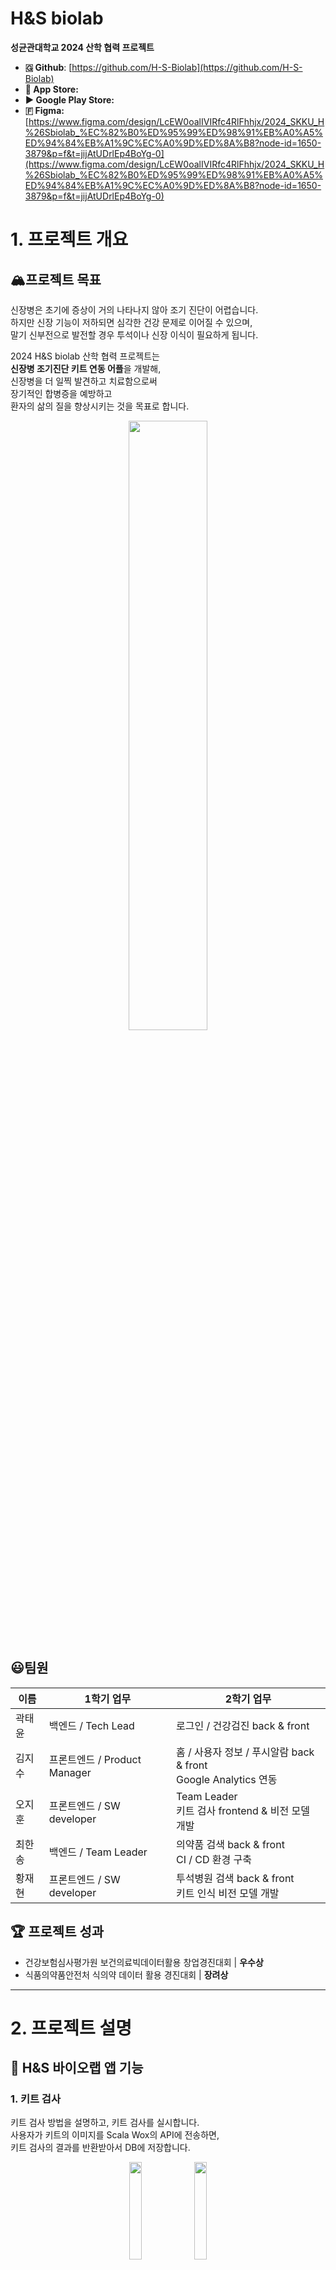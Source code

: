 # H&S biolab

**성균관대학교 2024 산학 협력 프로젝트** 

<aside>

- **🇬 Github**: [https://github.com/H-S-Biolab](https://github.com/H-S-Biolab)
- ** App Store:** 
- **▶ Google Play Store:**
- **🇫 Figma:** [https://www.figma.com/design/LcEW0oalIVIRfc4RlFhhjx/2024_SKKU_H%26Sbiolab_%EC%82%B0%ED%95%99%ED%98%91%EB%A0%A5%ED%94%84%EB%A1%9C%EC%A0%9D%ED%8A%B8?node-id=1650-3879&p=f&t=jijAtUDrlEp4BoYg-0](https://www.figma.com/design/LcEW0oalIVIRfc4RlFhhjx/2024_SKKU_H%26Sbiolab_%EC%82%B0%ED%95%99%ED%98%91%EB%A0%A5%ED%94%84%EB%A1%9C%EC%A0%9D%ED%8A%B8?node-id=1650-3879&p=f&t=jijAtUDrlEp4BoYg-0)

</aside>


# 1. 프로젝트 개요

## 🏔️프로젝트 목표

<aside>

신장병은 초기에 증상이 거의 나타나지 않아 조기 진단이 어렵습니다.  
하지만 신장 기능이 저하되면 심각한 건강 문제로 이어질 수 있으며,  
말기 신부전으로 발전할 경우 투석이나 신장 이식이 필요하게 됩니다.

2024 H&S biolab 산학 협력 프로젝트는  
**신장병 조기진단 키트 연동 어플**을 개발해,  
신장병을 더 일찍 발견하고 치료함으로써  
장기적인 합병증을 예방하고  
환자의 삶의 질을 향상시키는 것을 목표로 합니다.

</aside>

<div align="center">
  <img src="readme_assets/HS%25E1%2584%2587%25E1%2585%25A1%25E1%2584%258B%25E1%2585%25B5%25E1%2584%258B%25E1%2585%25A9%25E1%2584%2585%25E1%2585%25A2%25E1%2586%25B8.png" width="50%" />
</div>

## 😃팀원

<table>
  <thead>
    <tr>
      <th>이름</th>
      <th>1학기 업무</th>
      <th>2학기 업무</th>
    </tr>
  </thead>
  <tbody>
    <tr>
      <td>곽태윤</td>
      <td>백엔드 / Tech Lead</td>
      <td>로그인 / 건강검진 back &amp; front</td>
    </tr>
    <tr>
      <td>김지수</td>
      <td>프론트엔드 / Product Manager</td>
      <td>홈 / 사용자 정보 / 푸시알람 back &amp; front<br/>Google Analytics 연동</td>
    </tr>
    <tr>
      <td>오지훈</td>
      <td>프론트엔드 / SW developer</td>
      <td>Team Leader<br/>키트 검사 frontend &amp; 비전 모델 개발</td>
    </tr>
    <tr>
      <td>최한송</td>
      <td>백엔드 / Team Leader</td>
      <td>의약품 검색 back &amp; front<br/>CI / CD 환경 구축</td>
    </tr>
    <tr>
      <td>황재현</td>
      <td>프론트엔드 / SW developer</td>
      <td>투석병원 검색 back &amp; front<br/>키트 인식 비전 모델 개발</td>
    </tr>
  </tbody>
</table>

## 🏆 프로젝트 성과

- 건강보험심사평가원 보건의료빅데이터활용 창업경진대회 | **우수상**
- 식품의약품안전처 식의약 데이터 활용 경진대회 | **장려상**

---

# 2. 프로젝트 설명

## 🔎 H&S 바이오랩 앱 기능

### 1. 키트 검사

키트 검사 방법을 설명하고, 키트 검사를 실시합니다.  
사용자가 키트의 이미지를 Scala Wox의 API에 전송하면,  
키트 검사의 결과를 반환받아서 DB에 저장합니다.

<div align="center">
  <img src="readme_assets/KakaoTalk_Photo_2024-12-31-14-13-15_015.jpeg" width="20%" />
  <img src="readme_assets/KakaoTalk_Photo_2024-12-31-14-13-15_016.jpeg" width="20%" />
</div>

### 2. 건강검진 불러오기

[Codef API의 건강검진 API](https://developer.codef.io/products/public/each/pp/nhis-health-check)를 통해  
보건복지부에서 사용자의 건강검진 기록과 결과 PDF를 불러옵니다.  
불러온 결과를 분석하고, 신장병과 긴밀히 연관된 기저질환·성인병 분석도 진행할 예정입니다.

<div align="center">
  <img src="readme_assets/KakaoTalk_Photo_2024-12-31-14-13-15_023.jpeg" width="20%" />
  <img src="readme_assets/KakaoTalk_Photo_2024-12-31-14-13-15_018.jpeg" width="20%" />
</div>

### 3. 혈액검사 기록하기

신장병 고위험군 혹은 환자는 정기적으로 혈액검사를 실시합니다.  
앱에서 혈액검사 결과를 기록하고, 분석 결과를 제공합니다.

<div align="center">
  <img src="readme_assets/KakaoTalk_Photo_2024-12-31-14-13-15_023.jpeg" width="20%" />
  <img src="readme_assets/KakaoTalk_Photo_2024-12-31-14-13-15_022.jpeg" width="20%" />
</div>

### 4. 나의 콩팥 건강 분석

건강검진 및 혈액검사 기록을 통해  
사용자의 콩팥 기능을 종합 분석합니다.

<div align="center">
  <img src="readme_assets/KakaoTalk_Photo_2024-12-31-14-13-14_006.jpeg" width="20%" />
  <img src="readme_assets/KakaoTalk_Photo_2024-12-31-14-13-14_009.jpeg" width="20%" />
</div>

### 5. 데일리 체크

콩팥 상태를 매일 체크할 수 있는 6가지 항목을 제공하며,  
3개 이상 위험 신호가 감지되면 키트 검사를 유도합니다.

<div align="center">
  <img src="readme_assets/KakaoTalk_Photo_2024-12-31-14-13-14_006.jpeg" width="20%" />
  <img src="readme_assets/KakaoTalk_Photo_2024-12-31-14-13-14_010.jpeg" width="20%" />
</div>

### 6. 투석 병원 검색

[혈액투석 적정성 평가 등급](https://www.hira.or.kr/ra/hosp/getHealthMap.do?pgmid=HIRAA030002010000&WT.gnb=%EB%B3%91%EC%9B%90+%C2%B7+%EC%95%BD%EA%B5%AD%EC%B0%BE%EA%B8%B0#a)을 참고하여  
주변 투석 병원을 검색할 수 있습니다. 거리, 등급, 병원 종류 등의 필터가 제공되며,  
자주 찾는 병원은 즐겨찾기로 지정할 수 있습니다.

<div align="center">
  <img src="readme_assets/KakaoTalk_Photo_2024-12-31-14-13-15_024.jpeg" width="20%" />
  <img src="readme_assets/KakaoTalk_Photo_2024-12-31-14-13-15_025.jpeg" width="20%" />
</div>

### 7. 의약품 검색
**[식품의약품안전처 의약품 데이터](https://www.data.go.kr/data/15075057/openapi.do)를 바탕**으로<br/>의약품을 검색할 수 있습니다.<br/>[대한약사협회 신장병 위해 성분 정보](https://www.health.kr/Menu.PharmReview/_uploadfiles/Safety%20Report_%EC%8B%A0%EC%9E%A5%EC%97%90%20%EC%98%81%ED%96%A5%EC%9D%84%20%EB%AF%B8%EC%B9%98%EB%8A%94%20%EC%95%BD%EB%AC%BC%20%EC%95%88%EC%A0%84%EC%84%B1%20%EC%A0%95%EB%B3%B4.pdf)도 참고하여,<br/>어떤 의약품이 신장에 해로운지 안내합니다.

<div align="center">
  <img src="readme_assets/KakaoTalk_Photo_2024-12-31-14-13-16_027.jpeg" width="20%" /> 
  <img src="readme_assets/KakaoTalk_Photo_2024-12-31-14-13-16_028.jpeg" width="20%" />
</div>

|  | 
 |
| --- | --- |

---

## 👤 사용자 다이어그램

![Frame 2332.png](readme_assets/Frame_2332.png)

## 🏗️ 앱 구성도

![구성도.png](readme_assets/%25E1%2584%2580%25E1%2585%25AE%25E1%2584%2589%25E1%2585%25A5%25E1%2586%25BC%25E1%2584%2583%25E1%2585%25A9.png)

## 🔎 프론트엔드 & 백엔드 설명

<aside>

[프론트엔드](https://www.notion.so/16d120bb7330808aa9ffe7f1e1f67c91?pvs=21)

- [코드 상세 설명](https://www.notion.so/16d120bb73308082b243f1bef78d342b?pvs=21)
- [Scala Wox API 설명](https://www.notion.so/ScalaWox-API-16d120bb733080aaa6d4dd7ae25b1744?pvs=21)
- [IOS 빌드 환경](https://www.notion.so/IOS-16d120bb733080bbad83f7260558bf96?pvs=21)
- [로그인 정책 설명](https://www.notion.so/16d120bb733080d7896ef6d73f45d21f?pvs=21)
- [푸시 알람 구현 설명](https://www.notion.so/16d120bb733080b3b965e7f2e32f999e?pvs=21)

</aside>

<aside>

[백엔드](https://www.notion.so/16d120bb733080e598dcec073759ff49?pvs=21)

- [API 명세](https://www.notion.so/API-16d120bb7330802d80b4ea6fc5287345?pvs=21)
- [CI / CD](https://www.notion.so/CI-CD-16d120bb733080888f9ded5b96bb350e?pvs=21)
- [백엔드 프로세스 & 포트 설명](https://www.notion.so/16d120bb73308088b755dcad38e01745?pvs=21)
- [AWS 계정 관리](https://www.notion.so/AWS-16d120bb73308010a7fadfc4e527be23?pvs=21)
- [Codef API 키 관리](https://www.notion.so/Codef-API-16d120bb7330804f979ff25f2778b97d?pvs=21)
- [의약품 DB 설명](https://www.notion.so/DB-16d120bb7330808084a1d874c7887355?pvs=21)
- [투석병원 DB 설명](https://www.notion.so/DB-16d120bb733080fdaabfe0409af6a5fc?pvs=21)
- [사용자 DB 설명](https://www.notion.so/DB-16d120bb7330802ea48bf4ef973d247b?pvs=21)

</aside>

